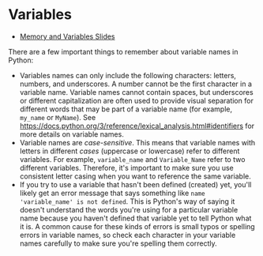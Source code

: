 # Variables

- [Memory and Variables Slides](https://docs.google.com/presentation/d/10MAcEF8Y_lPuy_tAfU66H5x-5fc9Zmred88mUElxpMs/)

There are a few important things to remember about variable names in Python:
- Variables names can only include the following characters: letters, numbers, and underscores.
    A number cannot be the first character in a variable name.  Variable names cannot
    contain spaces, but underscores or different capitalization are often used to
    provide visual separation for different words that may be part of a variable name
    (for example, `my_name` or `MyName`).  See <https://docs.python.org/3/reference/lexical_analysis.html#identifiers>
    for more details on variable names.
- Variable names are _case-sensitive_.  This means that variable names with letters
    in different _cases_ (uppercase or lowercase) refer to different variables.
    For example, `variable_name` and `Variable_Name` refer to two different variables.
    Therefore, it's important to make sure you use consistent letter casing when
    you want to reference the same variable.
- If you try to use a variable that hasn't been defined (created) yet, you'll likely
    get an error message that says something like `name 'variable_name' is not defined`.
    This is Python's way of saying it doesn't understand the words you're using for
    a particular variable name because you haven't defined that variable yet to tell
    Python what it is.  A common cause for these kinds of errors is small typos or
    spelling errors in variable names, so check each character in your variable names
    carefully to make sure you're spelling them correctly.
